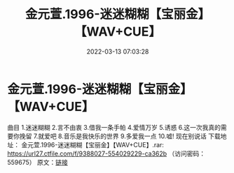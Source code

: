 ﻿---
title: 金元萱.1996-迷迷糊糊【宝丽金】【WAV+CUE】
date: 2022-03-13 07:03:28
categories: WAV车载音乐、镜像
tags: 华语中文
---
# 金元萱.1996-迷迷糊糊【宝丽金】【WAV+CUE】

曲目
1.迷迷糊糊
2.言不由衷
3.借我一条手帕
4.爱情万岁
5.诱惑
6.这一次我真的需要你挽留
7.就爱吧
8.音乐是我快乐的世界
9.多爱我一点
10.嘘! 现在别说话
下载地址：
金元萱.1996-迷迷糊糊【宝丽金】【WAV+CUE】.rar: https://url27.ctfile.com/f/9388027-554029229-ca362b
（访问密码：559675）
原文：[链接](https://blog.sina.com.cn/s/blog_1647c7e7601030w6a.html)